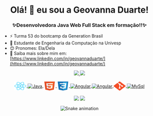 <h1 align="center">Olá! 👋 eu sou a Geovanna Duarte!</h1>
<h3 align="center">✨Desenvolvedora Java Web Full Stack em formação!!✨</h3>

- ⚡ Turma 53 do bootcamp da <a href="https://brazil.generation.org/"></a>Generation Brasil
- 🌱 Estudante de Engenharia da Computação na Univesp
- 😊 Pronomes: Ela/Dela 
- 📄 Saiba mais sobre mim em: [https://www.linkedin.com/in/geovannaduarte/](https://www.linkedin.com/in/geovannaduarte/)


<div align="center">
  <a href="https://github.com/rafaballerini">
  <img height="150em" src="https://github-readme-stats.vercel.app/api?username=duartegeovanna&show_icons=true&theme=radical&include_all_commits=true&count_private=true"/>
  <img height="150em" src="https://github-readme-stats.vercel.app/api/top-langs/?username=duartegeovanna&layout=compact&langs_count=7&theme=radical"/>
</div>
  
  <div align="center" valign="top"><br>
  <img align="center" alt="React" height="30" width="40" src="https://raw.githubusercontent.com/devicons/devicon/master/icons/react/react-original.svg">
  <img align="center" alt="Java" height="30" width="40" src="https://cdn.jsdelivr.net/gh/devicons/devicon/icons/java/java-plain.svg">
  <img align="center" alt="HTML" height="30" width="40" src="https://raw.githubusercontent.com/devicons/devicon/master/icons/html5/html5-original.svg">
  <img align="center" alt="CSS" height="30" width="40" src="https://raw.githubusercontent.com/devicons/devicon/master/icons/css3/css3-original.svg">
  <img align="center" alt="Angular" height="30" width="40" src="https://cdn.jsdelivr.net/gh/devicons/devicon/icons/angularjs/angularjs-plain.svg">
  <img align="center" alt="Angular" height="30" width="40" src="https://cdn.jsdelivr.net/gh/devicons/devicon/icons/spring/spring-original.svg">
  <img align="center" alt="git" height="30" width="40" src="https://raw.githubusercontent.com/devicons/devicon/master/icons/git/git-original.svg">
  <img align="center" alt="MySql" height="30" width="40" src="https://cdn.jsdelivr.net/gh/devicons/devicon/icons/mysql/mysql-original.svg">
</div><br>
  
<div align="center">
  <a href="https://www.linkedin.com/in/geovannaduarte/" target="_blank"><img src="https://img.shields.io/badge/-LinkedIn-%230077B5?style=for-the-badge&logo=linkedin&logoColor=white" target="_blank"></a> 
  <a href="mailto:geovannaduarttes@gmail.com"><img src="https://img.shields.io/badge/-Gmail-%23333?style=for-the-badge&logo=gmail&logoColor=white" target="_blank"></a>
</div>
  
  <div align="center">
  
  ![Snake animation](https://github.com/duartegeovanna/duartegeovanna/blob/output/github-contribution-grid-snake.svg)
  
</div>
